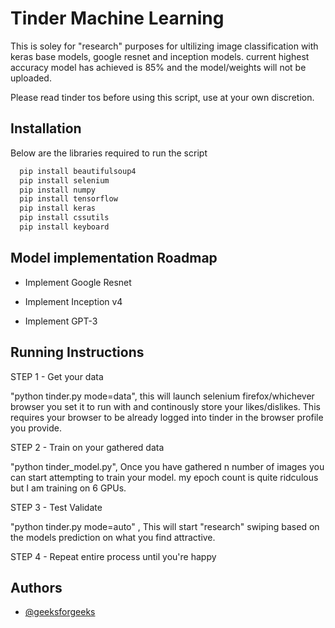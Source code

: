 
# Tinder Machine Learning

This is soley for "research" purposes for ultilizing image classification with keras base models, google resnet and inception models.
current highest accuracy model has achieved is 85% and the model/weights will not be uploaded.

Please read tinder tos before using this script, use at your own discretion.   


## Installation
Below are the libraries required to run the script
```python
  pip install beautifulsoup4
  pip install selenium
  pip install numpy 
  pip install tensorflow
  pip install keras 
  pip install cssutils
  pip install keyboard
```
    
## Model implementation Roadmap

- Implement Google Resnet 

- Implement Inception v4

- Implement GPT-3

  
## Running Instructions

STEP 1 - Get your data

"python tinder.py mode=data", this will launch selenium firefox/whichever browser you set it to run with and continously store your likes/dislikes. This requires your browser to be already logged into tinder in the browser profile you provide.


STEP 2 -  Train on your gathered data

"python tinder_model.py", Once you have gathered n number of images you can start attempting to train your model. my epoch count is quite ridculous but I am training on 6 GPUs.

STEP 3 - Test Validate 

"python tinder.py mode=auto" , This will  start "research" swiping based on the models prediction on what you find attractive.

STEP 4 - Repeat entire process until you're happy
## Authors

- [@geeksforgeeks](https://www.geeksforgeeks.org/python-image-classification-using-keras/)

  
